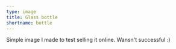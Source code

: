 ```yaml
---
type: image
title: Glass bottle
shortname: bottle
---
```


Simple image I made to test selling it online. 
Wansn't successful :)